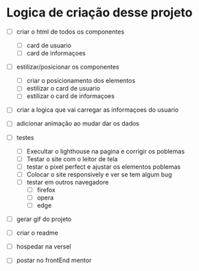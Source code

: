 # Logica de criação desse projeto

- [ ] criar o html de todos os componentes 
    - [ ] card de usuario
    - [ ] card de informaçoes
- [ ] estilizar/posicionar os componentes 
    - [ ] criar o posicionamento dos elementos
    - [ ] estilizar o card de usuario
    - [ ] estilizar o card de informaçoes 
- [ ] criar a logica que vai carregar as informaçoes do usuario 
- [ ] adicionar animação ao mudar dar os dados 
- [ ] testes 
    - [ ] Execultar o lighthouse na pagina e corrigir os poblemas
    - [ ] Testar o site com o leitor de tela 
    - [ ] testar o pixel perfect e ajustar os elementos poblemas 
    - [ ] Colocar o site responsively e ver se tem algum bug 
    - [ ] testar em outros navegadore 
      - [ ] firefox 
      - [ ] opera 
      - [ ] edge
- [ ] gerar gif do projeto 
- [ ] criar o readme 
- [ ] hospedar na versel 
- [ ] postar no frontEnd mentor 

